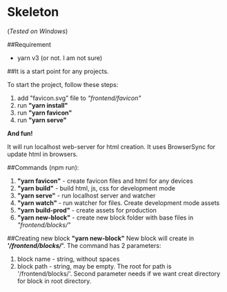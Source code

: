 # Skeleton

(*Tested on Windows*)

##Requirement
* yarn v3 (or not. I am not sure)

##It is a start point for any projects.

To start the project, follow these steps:
1) add "favicon.svg" file to *"frontend/favicon"*
2) run **"yarn install"**
3) run **"yarn favicon"**
4) run **"yarn serve"**

**And fun!**

It will run localhost web-server for html creation. It uses BrowserSync for update html in browsers. 

##Commands (npm run):
1) **"yarn favicon"**    - create favicon files and html for any devices
2) **"yarn build"**      - build html, js, css for development mode
3) **"yarn serve"**      - run localhost server and watcher
4) **"yarn watch"**      - run watcher for files. Create development mode assets
5) **"yarn build-prod"** - create assets for production
6) **"yarn new-block"**  - create new block folder with base files in *"frontend/blocks/"*

##Creating new block **"yarn new-block"**
New block will create in ***'/frontend/blocks/'***. The command has 2 parameters:
1. block name - string, without spaces
2. block path - string, may be empty. The root for path is '/frontend/blocks/'. Second parameter needs if we want creat directory for block in root directory. 
